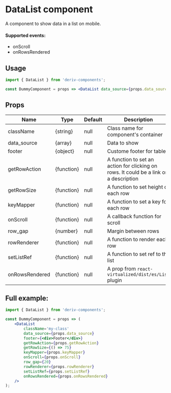 # DataList component

A component to show data in a list on mobile.

#### Supported events:

-   onScroll
-   onRowsRendered

## Usage

```jsx
import { DataList } from 'deriv-components';

const DummyComponent = props => <DataList data_source={props.data_source} rowRenderer={props.rowRenderer} />;
```

## Props

| Name           | Type       | Default | Description                                                                           |
| -------------- | ---------- | ------- | ------------------------------------------------------------------------------------- |
| className      | {string}   | null    | Class name for component's container                                                  |
| data_source    | {array}    | null    | Data to show                                                                          |
| footer         | {object}   | null    | Custome footer for table                                                              |
| getRowAction   | {function} | null    | A function to set an action for clicking on rows. It could be a link or a description |
| getRowSize     | {function} | null    | A function to set height of each row                                                  |
| keyMapper      | {function} | null    | A function to set a key for each row                                                  |
| onScroll       | {function} | null    | A callback function for scroll                                                        |
| row_gap        | {number}   | null    | Margin between rows                                                                   |
| rowRenderer    | {function} | null    | A function to render each row                                                         |
| setListRef     | {function} | null    | A function to set ref to the list                                                     |
| onRowsRendered | {function} | null    | A prop from `react-virtualized/dist/es/List` plugin                                   |

## Full example:

```jsx
import { DataList } from 'deriv-components';

const DummyComponent = props => (
    <DataList
        className='my-class'
        data_source={props.data_source}
        footer={<div>Footer</div>}
        getRowAction={props.getRowAction}
        getRowSize={() => 75}
        keyMapper={props.keyMapper}
        onScroll={props.onScroll}
        row_gap={20}
        rowRenderer={props.rowRenderer}
        setListRef={props.setListRef}
        onRowsRendered={props.onRowsRendered}
    />
);
```
